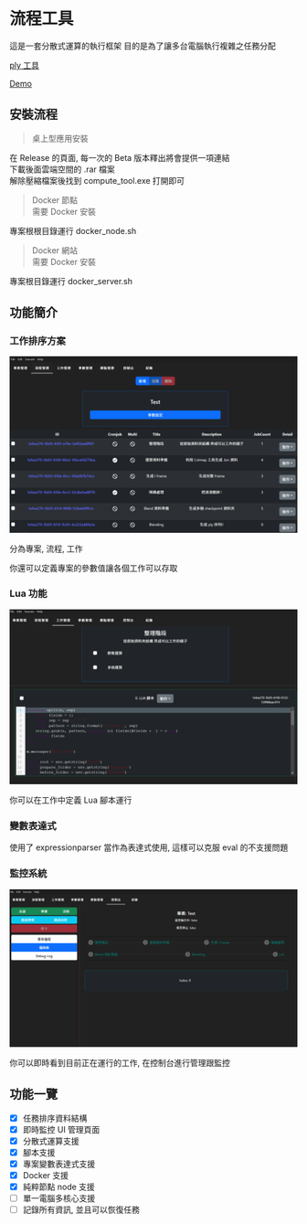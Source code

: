 # 流程工具

這是一套分散式運算的執行框架
目的是為了讓多台電腦執行複雜之任務分配

[ply 工具](./ply_tool/README.md)

[Demo](https://elly2018.github.io/Compute-Tool/)

## 安裝流程

> 桌上型應用安裝

在 Release 的頁面, 每一次的 Beta 版本釋出將會提供一項連結\
下載後面雲端空間的 .rar 檔案\
解除壓縮檔案後找到 compute_tool.exe 打開即可

> Docker 節點\
> 需要 Docker 安裝

專案根根目錄運行 docker_node.sh

> Docker 網站\
> 需要 Docker 安裝

專案根目錄運行 docker_server.sh

## 功能簡介

### 工作排序方案

![Flow](./docs/flow.png)

分為專案, 流程, 工作

你還可以定義專案的參數值讓各個工作可以存取

### Lua 功能

![Lua](./docs/luaJob.png)

你可以在工作中定義 Lua 腳本運行

### 變數表達式

使用了 expressionparser 當作為表達式使用, 這樣可以克服 eval 的不支援問題

### 監控系統

![pipeline](./docs/execution.png)

你可以即時看到目前正在運行的工作, 在控制台進行管理跟監控

## 功能一覽

- [x] 任務排序資料結構
- [x] 即時監控 UI 管理頁面
- [x] 分散式運算支援
- [x] 腳本支援
- [x] 專案變數表達式支援
- [x] Docker 支援
- [x] 純粹節點 node 支援
- [ ] 單一電腦多核心支援
- [ ] 記錄所有資訊, 並且可以恢復任務

